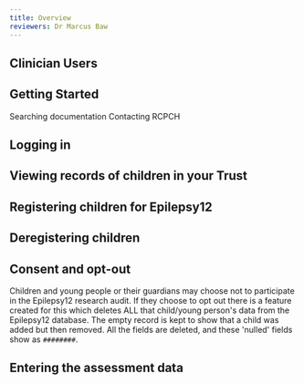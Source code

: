 ```yaml
---
title: Overview
reviewers: Dr Marcus Baw
---
```


## Clinician Users

## Getting Started

Searching documentation
Contacting RCPCH


## Logging in

## Viewing records of children in your Trust

## Registering children for Epilepsy12

## Deregistering children

## Consent and opt-out

Children and young people or their guardians may choose not to participate in the Epilepsy12 research audit. If they choose to opt out there is a feature created for this which deletes ALL that child/young person's data from the Epilepsy12 database. The empty record is kept to show that a child was added but then removed. All the fields are deleted, and these 'nulled' fields show as `########`.

## Entering the assessment data

## 
